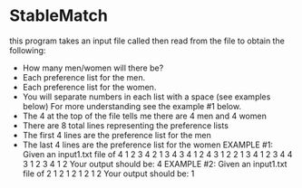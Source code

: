 # StableMatch

this program takes an input file called then read from the file to obtain the following:
- How many men/women will there be?
- Each preference list for the men.
- Each preference list for the women.
- You will separate numbers in each list with a space (see examples below)
For more understanding see the example #1 below.
- The 4 at the top of the file tells me there are 4 men and 4 women
- There are 8 total lines representing the preference lists
- The first 4 lines are the preference list for the men
- The last 4 lines are the preference list for the women
EXAMPLE #1: Given an input1.txt file of
4
1 2 3 4
2 1 3 4
3 4 1 2
4 3 1 2
2 1 3 4
1 2 3 4
4 3 1 2
3 4 1 2
Your output should be:
4
EXAMPLE #2: Given an input1.txt file of
2
1 2
1 2
1 2
1 2
Your output should be:
1
